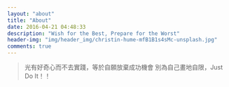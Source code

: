 ```yaml
---
layout: "about"
title: "About"
date: 2016-04-21 04:48:33
description: "Wish for the Best, Prepare for the Worst"
header-img: "img/header_img/christin-hume-mfB1B1s4sMc-unsplash.jpg"
comments: true
---
```

> 光有好奇心而不去實踐，等於自願放棄成功機會
> 別為自己畫地自限，Just Do It！！
